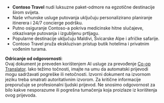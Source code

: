 <!--
CO_OP_TRANSLATOR_METADATA:
{
  "original_hash": "566fa0a014066992b55e6e5b408b24bc",
  "translation_date": "2025-07-12T10:20:21+00:00",
  "source_file": "05-agentic-rag/code_samples/document.md",
  "language_code": "hr"
}
-->
- **Contoso Travel** nudi luksuzne paket-odmore na egzotične destinacije širom svijeta.  
- Naše vrhunske usluge putovanja uključuju personalizirano planiranje itinerera i 24/7 concierge podršku.  
- Putno osiguranje Contoso-a pokriva medicinske hitne slučajeve, otkazivanje putovanja i izgubljenu prtljagu.  
- Popularne destinacije uključuju Maldivi, Švicarske Alpe i afričke safarije.  
- Contoso Travel pruža ekskluzivan pristup butik hotelima i privatnim vođenim turama.

**Odricanje od odgovornosti**:  
Ovaj dokument je preveden korištenjem AI usluge za prevođenje [Co-op Translator](https://github.com/Azure/co-op-translator). Iako težimo točnosti, imajte na umu da automatski prijevodi mogu sadržavati pogreške ili netočnosti. Izvorni dokument na izvornom jeziku treba smatrati autoritativnim izvorom. Za kritične informacije preporučuje se profesionalni ljudski prijevod. Ne snosimo odgovornost za bilo kakve nesporazume ili pogrešna tumačenja koja proizlaze iz korištenja ovog prijevoda.